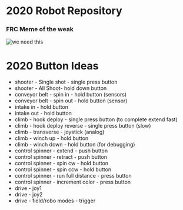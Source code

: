# 2020 Robot Repository

### FRC Meme of the weak
![we need this](https://raw.githubusercontent.com/louim/in-case-of-fire/master/in_case_of_fire.png)

<!--
[![InFiNiTe ReChArGe](https://i.redd.it/wxix0xnl1u941.jpg)](https://www.youtube.com/watch?v=rp8hvyjZWHs)

----

https://external-preview.redd.it/hbpYANZSa63i07aoOzB3TvYQdyQH0MrPruVPzywQ5YU.jpg?auto=webp&s=38a14314ad443245fa6c2cb6e8e98660fcb14ec8

https://external-preview.redd.it/qRn9XrfM9356IeCkVfXD-1cuNtXW--f8lvggq6oBLw0.jpg?auto=webp&s=a56b72d20e7ba374f80f02613b96aad647e9a45-c

----

[![uknoit](https://i.redd.it/0a6xymb2u9q31.jpg)](https://www.youtube.com/watch?v=_zTqWdiLQJc)
For those of you who remember the train video from last year: 
https://www.reddit.com/r/DidntKnowIWantedThat/comments/edgtw3/this_toy_train/?utm_medium=android_app&utm_source=share
![meme](https://i.redd.it/2ypmyswt57m31.png)
-->

# 2020 Button Ideas #

* shooter - Single shot - single press button
* shooter - All Shoot- hold down button
* conveyor belt - spin in - hold button (sensors)
* conveyor belt - spin out - hold button (sensor)
* intake in - hold button
* intake out - hold button
* climb - hook deploy - single press button (to complete extend fast)
* climb - hook deploy reverse - single press button (slow)
* climb - transverse - joystick (analog)
* climb - winch up - hold button
* climb - winch down - hold button (for debugging)
* control spinner - extend - push button
* control spinner - retract - push button
* control spinner - spin cw - hold button
* control spinner - spin ccw - hold button
* control spinner - run full distance - press button
* control spinner - increment color - press button
* drive - joy1
* drive - joy2
* drive - field/robo modes - trigger




